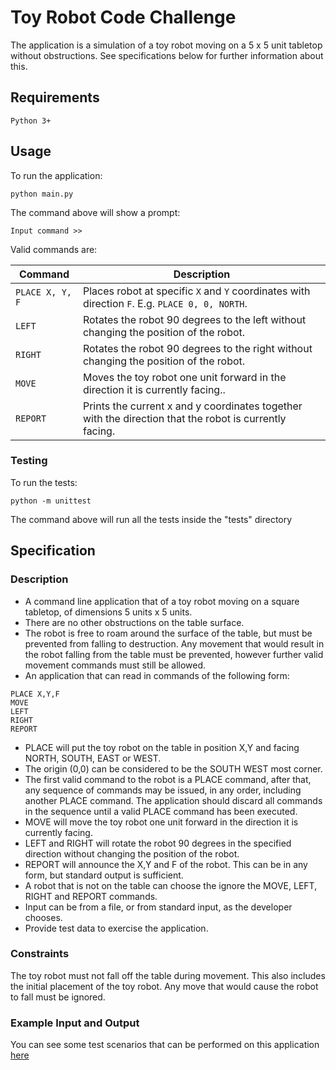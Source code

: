 # Toy Robot Code Challenge
The application is a simulation of a toy robot moving on a 5 x 5 unit tabletop without obstructions. See specifications below for further information about this.

## Requirements
```
Python 3+
```

## Usage

To run the application:
```
python main.py
```

The command above will show a prompt:
```
Input command >>
```

Valid commands are:

| Command       | Description
| ---           | ---
| `PLACE X, Y, F` | Places robot at specific `X` and `Y` coordinates with direction `F`. E.g. `PLACE 0, 0, NORTH`.
| `LEFT`        | Rotates the robot 90 degrees to the left without changing the position of the robot.
| `RIGHT`       | Rotates the robot 90 degrees to the right without changing the position of the robot.
| `MOVE`        | Moves the toy robot one unit forward in the direction it is currently facing..
| `REPORT`      | Prints the current x and y coordinates together with the direction that the robot is currently facing.

### Testing
To run the tests:
```
python -m unittest
```
The command above will run all the tests inside the "tests" directory

## Specification

### Description
- A command line application that of a toy robot moving on a square tabletop, 
  of dimensions 5 units x 5 units.
- There are no other obstructions on the table surface.
- The robot is free to roam around the surface of the table, but must be 
  prevented from falling to destruction. Any movement that would result in the 
  robot falling from the table must be prevented, however further valid 
  movement commands must still be allowed.
- An application that can read in commands of the following form:

```
PLACE X,Y,F
MOVE
LEFT
RIGHT
REPORT
```

- PLACE will put the toy robot on the table in position X,Y and facing NORTH,
  SOUTH, EAST or WEST.
- The origin (0,0) can be considered to be the SOUTH WEST most corner.
- The first valid command to the robot is a PLACE command, after that, any
  sequence of commands may be issued, in any order, including another PLACE
  command. The application should discard all commands in the sequence until a
  valid PLACE command has been executed.
- MOVE will move the toy robot one unit forward in the direction it is currently
  facing.
- LEFT and RIGHT will rotate the robot 90 degrees in the specified direction
  without changing the position of the robot.
- REPORT will announce the X,Y and F of the robot. This can be in any form, but
  standard output is sufficient.
- A robot that is not on the table can choose the ignore the MOVE, LEFT, RIGHT
  and REPORT commands.
- Input can be from a file, or from standard input, as the developer chooses.
- Provide test data to exercise the application.

### Constraints
The toy robot must not fall off the table during movement. This also includes 
the initial placement of the toy robot. Any move that would cause the robot 
to fall must be ignored.

### Example Input and Output
You can see some test scenarios that can be performed on this application [here](./test_data/test_data.txt)
